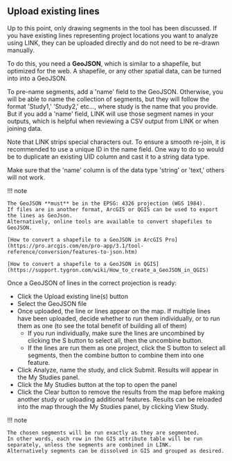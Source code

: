 ## Upload existing lines
Up to this point, only drawing segments in the tool has been discussed. If you have existing lines representing project locations you want to analyze using LINK, they can be  uploaded directly and do not need to be re-drawn manually.

To do this, you need a **GeoJSON**, which is similar to a shapefile, but optimized for the web. A shapefile, or any other spatial data, can be turned into into a GeoJSON. 

To pre-name segments, add a 'name' field to the GeoJSON. Otherwise, you will be able to name the collection of segments, but they will follow the format 'Study1,' 'Study2,' etc..., where study is the name that you provide. 
But if you add a 'name' field, LINK will use those segment names in your outputs, which is helpful when reviewing a CSV output from LINK or when joining data. 

Note that LINK strips special characters out. To ensure a smooth re-join, it is recommended to use a unique ID in the name field. One way to do so would be to duplicate an existing UID column and cast it to a string data type.

Make sure that the 'name' column is of the data type 'string' or 'text,' others will not work. 

!!! note

    The GeoJSON **must** be in the EPSG: 4326 projection (WGS 1984). 
    If files are in another format, ArcGIS or QGIS can be used to export the lines as GeoJson. 
    Alternatively, online tools are available to convert shapefiles to GeoJSON.

    [How to convert a shapefile to a GeoJSON in ArcGIS Pro](https://pro.arcgis.com/en/pro-app/3.1/tool-reference/conversion/features-to-json.htm)

    [How to convert a shapefile to a GeoJSON in QGIS](https://support.tygron.com/wiki/How_to_create_a_GeoJSON_in_QGIS)


Once a GeoJSON of lines in the correct projection is ready:

- Click the Upload existing line(s) button
- Select the GeoJSON file
- Once uploaded, the line or lines appear on the map. If multiple lines have been uploaded, decide whether to run them individually, or to run them as one (to see the total benefit of building all of them)
    - If you run individually, make sure the lines are uncombined by clicking the S button to select all, then the uncombine button.
    - If the lines are run them as one project, click the S button to select all segments, then the combine button to combine them into one feature. 
- Click Analyze, name the study, and click Submit. Results will appear in the My Studies panel.
- Click the My Studies button at the top to open the panel 
- Click the Clear button to remove the results from the map before making another study or uploading additional features. 
Results can be reloaded into the map through the My Studies panel, by clicking View Study.


!!! note

    The chosen segments will be run exactly as they are segmented. 
    In other words, each row in the GIS attribute table will be run separately, unless the segments are combined in LINK. 
    Alternatively segments can be dissolved in GIS and grouped as desired.
